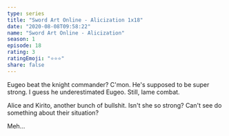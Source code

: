 ```yaml
---
type: series
title: "Sword Art Online - Alicization 1x18"
date: "2020-08-08T09:58:22"
name: "Sword Art Online - Alicization"
season: 1
episode: 18
rating: 3
ratingEmoji: "⭐️⭐️⭐️"
share: false
---
```


Eugeo beat the knight commander? C'mon. He's supposed to be super strong. I guess he underestimated Eugeo. Still, lame combat.

Alice and Kirito, another bunch of bullshit. Isn't she so strong? Can't see do something about their situation?

Meh...
